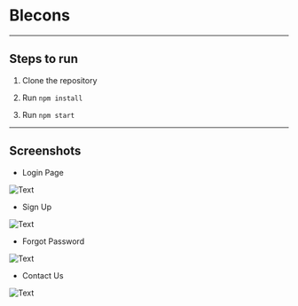 # Blecons
---
##  Steps to run

1. Clone the repository

2. Run `npm install`

3. Run `npm start`

---

## Screenshots

* Login Page


![Text](https://github.com/shyamotto-174/Blecons/blob/main/Screenshot/Login.jpeg)

* Sign Up


![Text](https://github.com/shyamotto-174/Blecons/blob/main/Screenshot/Signup.jpeg)

* Forgot Password


![Text](https://github.com/shyamotto-174/Blecons/blob/main/Screenshot/Forgot%20Password.jpeg)

* Contact Us


![Text](https://github.com/shyamotto-174/Blecons/blob/main/Screenshot/Contact%20Us.jpeg)
